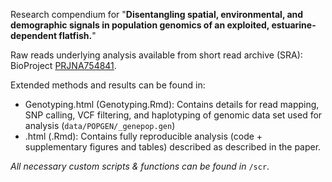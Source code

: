Research compendium for "**Disentangling spatial, environmental, and demographic signals in population genomics of an exploited, estuarine-dependent flatfish.**"

Raw reads underlying analysis available from short read archive (SRA): BioProject [PRJNA754841](http://www.ncbi.nlm.nih.gov/bioproject/754841).

Extended methods and results can be found in:

* Genotyping.html (Genotyping.Rmd): Contains details for read mapping, SNP calling, VCF filtering, and haplotyping of genomic data set used for analysis (`data/POPGEN/_genepop.gen`)
* .html (.Rmd): Contains fully reproducible analysis (code + supplementary figures and tables) described as described in the paper.

*All necessary custom scripts & functions can be found in* `/scr`. 
